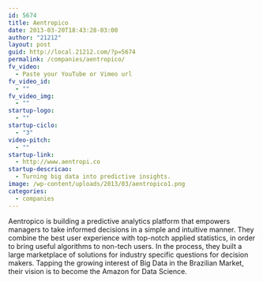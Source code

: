 ```yaml
---
id: 5674
title: Aentropico
date: 2013-03-20T18:43:28-03:00
author: "21212"
layout: post
guid: http://local.21212.com/?p=5674
permalink: /companies/aentropico/
fv_video:
  - Paste your YouTube or Vimeo url
fv_video_id:
  - ""
fv_video_img:
  - ""
startup-logo:
  - ""
startup-ciclo:
  - "3"
video-pitch:
  - ""
startup-link:
  - http://www.aentropi.co
startup-descricao:
  - Turning big data into predictive insights.
image: /wp-content/uploads/2013/03/aentropico1.png
categories:
  - companies
---
```

Aentropico is building a predictive analytics platform that empowers managers to take informed decisions in a simple and intuitive manner. They combine the best user experience with top-notch applied statistics, in order to bring useful algorithms to non-tech users. In the process, they built a large marketplace of solutions for industry specific questions for decision makers. Tapping the growing interest of Big Data in the Brazilian Market, their vision is to become the Amazon for Data Science.